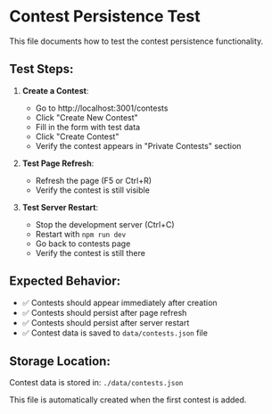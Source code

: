 # Contest Persistence Test

This file documents how to test the contest persistence functionality.

## Test Steps:

1. **Create a Contest**:
   - Go to http://localhost:3001/contests
   - Click "Create New Contest"
   - Fill in the form with test data
   - Click "Create Contest"
   - Verify the contest appears in "Private Contests" section

2. **Test Page Refresh**:
   - Refresh the page (F5 or Ctrl+R)
   - Verify the contest is still visible

3. **Test Server Restart**:
   - Stop the development server (Ctrl+C)
   - Restart with `npm run dev`
   - Go back to contests page
   - Verify the contest is still there

## Expected Behavior:

- ✅ Contests should appear immediately after creation
- ✅ Contests should persist after page refresh
- ✅ Contests should persist after server restart
- ✅ Contest data is saved to `data/contests.json` file

## Storage Location:

Contest data is stored in: `./data/contests.json`

This file is automatically created when the first contest is added.